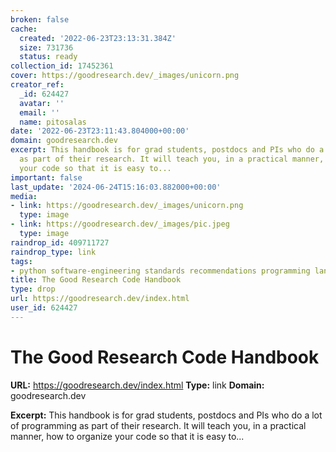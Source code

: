 ```yaml
---
broken: false
cache:
  created: '2022-06-23T23:13:31.384Z'
  size: 731736
  status: ready
collection_id: 17452361
cover: https://goodresearch.dev/_images/unicorn.png
creator_ref:
  _id: 624427
  avatar: ''
  email: ''
  name: pitosalas
date: '2022-06-23T23:11:43.804000+00:00'
domain: goodresearch.dev
excerpt: This handbook is for grad students, postdocs and PIs who do a lot of programming
  as part of their research. It will teach you, in a practical manner, how to organize
  your code so that it is easy to...
important: false
last_update: '2024-06-24T15:16:03.882000+00:00'
media:
- link: https://goodresearch.dev/_images/unicorn.png
  type: image
- link: https://goodresearch.dev/_images/pic.jpeg
  type: image
raindrop_id: 409711727
raindrop_type: link
tags:
- python software-engineering standards recommendations programming languages research
title: The Good Research Code Handbook
type: drop
url: https://goodresearch.dev/index.html
user_id: 624427
---
```


# The Good Research Code Handbook

**URL:** https://goodresearch.dev/index.html
**Type:** link
**Domain:** goodresearch.dev

**Excerpt:** This handbook is for grad students, postdocs and PIs who do a lot of programming as part of their research. It will teach you, in a practical manner, how to organize your code so that it is easy to...
